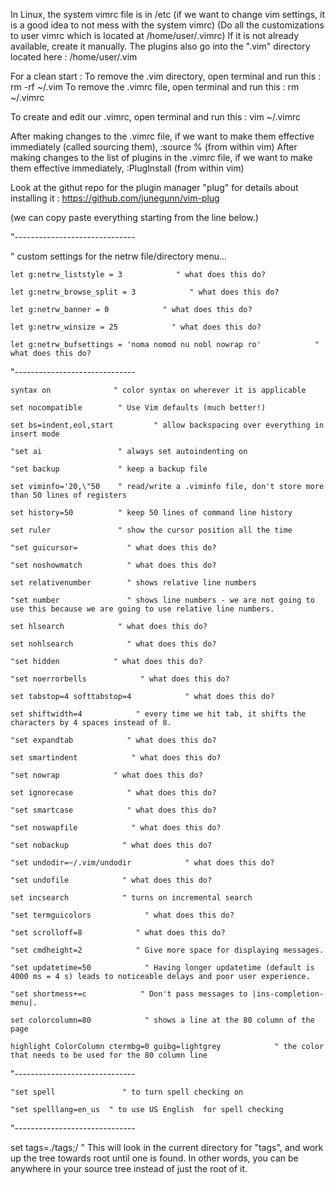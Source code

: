 In Linux, the system vimrc file is in /etc (if we want to change vim settings, it is a good idea to not mess with the system vimrc)
(Do all the customizations to user vimrc which is located at /home/user/.vimrc)
If it is not already available, create it manually.
The plugins also go into the ".vim" directory located here : /home/user/.vim

For a clean start : 
To remove the .vim directory, open terminal and run this : rm -rf ~/.vim
To remove the .vimrc file, open terminal and run this : rm ~/.vimrc

To create and edit our .vimrc, open terminal and run this : vim ~/.vimrc

After making changes to the .vimrc file, if we want to make them effective immediately (called sourcing them), :source % (from within vim)
After making changes to the list of plugins in the .vimrc file, if we want to make them effective immediately, :PlugInstall (from within vim)

Look at the githut repo for the plugin manager "plug" for details about installing it : https://github.com/junegunn/vim-plug 


(we can copy paste everything starting from the line below.)

"------------------------------

" custom settings for the netrw file/directory menu...

	let g:netrw_liststyle = 3            " what does this do?
	
	let g:netrw_browse_split = 3            " what does this do?
	
	let g:netrw_banner = 0            " what does this do?
	
	let g:netrw_winsize = 25            " what does this do?
	
	let g:netrw_bufsettings = 'noma nomod nu nobl nowrap ro'            " what does this do?
	
"------------------------------	

	syntax on              " color syntax on wherever it is applicable

	set nocompatible        " Use Vim defaults (much better!)
	
	set bs=indent,eol,start         " allow backspacing over everything in insert mode
	
	"set ai                 " always set autoindenting on
	
	"set backup             " keep a backup file
	
	set viminfo='20,\"50    " read/write a .viminfo file, don't store more than 50 lines of registers
	
	set history=50          " keep 50 lines of command line history
	
	set ruler               " show the cursor position all the time

	"set guicursor=           " what does this do?
	
	"set noshowmatch          " what does this do?
	
	set relativenumber        " shows relative line numbers
	
	"set number               " shows line numbers - we are not going to use this because we are going to use relative line numbers.
	
	set hlsearch            " what does this do?
	
	set nohlsearch            " what does this do?
	
	"set hidden            " what does this do?
	
	"set noerrorbells            " what does this do?
	
	set tabstop=4 softtabstop=4            " what does this do?
	
	set shiftwidth=4            " every time we hit tab, it shifts the characters by 4 spaces instead of 8.
	
	"set expandtab            " what does this do?
	
	set smartindent            " what does this do?
	
	"set nowrap            " what does this do?
	
	set ignorecase            " what does this do?
	
	"set smartcase            " what does this do?
	
	"set noswapfile            " what does this do?
	
	"set nobackup            " what does this do?
	
	"set undodir=~/.vim/undodir            " what does this do?
	
	"set undofile            " what does this do?
	
	set incsearch            " turns on incremental search
	
	"set termguicolors            " what does this do?
	
	"set scrolloff=8            " what does this do?

	"set cmdheight=2            " Give more space for displaying messages. 
	
	"set updatetime=50            " Having longer updatetime (default is 4000 ms = 4 s) leads to noticeable delays and poor user experience.
	
	"set shortmess+=c            " Don't pass messages to |ins-completion-menu|.

	set colorcolumn=80            " shows a line at the 80 column of the page
	
	highlight ColorColumn ctermbg=0 guibg=lightgrey            " the color that needs to be used for the 80 column line


"------------------------------

	"set spell               " to turn spell checking on
	
	"set spelllang=en_us  " to use US English  for spell checking

"------------------------------

set tags=./tags;/         " This will look in the current directory for "tags", and work up the tree towards root until one is found. In other words, you can be anywhere in your source tree instead of just the root of it.
